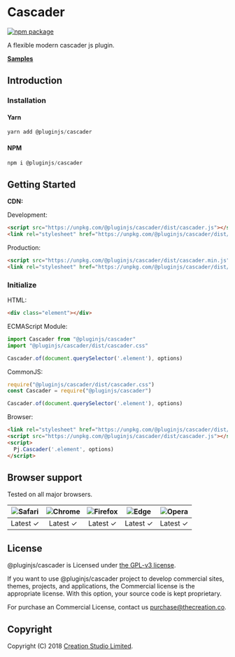 # Cascader

[![npm package](https://img.shields.io/npm/v/@pluginjs/cascader.svg)](https://www.npmjs.com/package/@pluginjs/cascader)

A flexible modern cascader js plugin.

**[Samples](https://codesandbox.io/s/github/pluginjs/plugin.js/tree/master/modules/cascader/samples)**

## Introduction

### Installation

#### Yarn

```javascript
yarn add @pluginjs/cascader
```

#### NPM

```javascript
npm i @pluginjs/cascader
```

## Getting Started

**CDN:**

Development:

```html
<script src="https://unpkg.com/@pluginjs/cascader/dist/cascader.js"></script>
<link rel="stylesheet" href="https://unpkg.com/@pluginjs/cascader/dist/cascader.css">
```

Production:

```html
<script src="https://unpkg.com/@pluginjs/cascader/dist/cascader.min.js"></script>
<link rel="stylesheet" href="https://unpkg.com/@pluginjs/cascader/dist/cascader.min.css">
```

### Initialize

HTML:

```html
<div class="element"></div>
```

ECMAScript Module:

```javascript
import Cascader from "@pluginjs/cascader"
import "@pluginjs/cascader/dist/cascader.css"

Cascader.of(document.querySelector('.element'), options)
```

CommonJS:

```javascript
require("@pluginjs/cascader/dist/cascader.css")
const Cascader = require("@pluginjs/cascader")

Cascader.of(document.querySelector('.element'), options)
```

Browser:

```html
<link rel="stylesheet" href="https://unpkg.com/@pluginjs/cascader/dist/cascader.css">
<script src="https://unpkg.com/@pluginjs/cascader/dist/cascader.js"></script>
<script>
  Pj.Cascader('.element', options)
</script>
```

## Browser support

Tested on all major browsers.

| <img src="https://raw.githubusercontent.com/alrra/browser-logos/master/src/safari/safari_32x32.png" alt="Safari"> | <img src="https://raw.githubusercontent.com/alrra/browser-logos/master/src/chrome/chrome_32x32.png" alt="Chrome"> | <img src="https://raw.githubusercontent.com/alrra/browser-logos/master/src/firefox/firefox_32x32.png" alt="Firefox"> | <img src="https://raw.githubusercontent.com/alrra/browser-logos/master/src/edge/edge_32x32.png" alt="Edge"> | <img src="https://raw.githubusercontent.com/alrra/browser-logos/master/src/opera/opera_32x32.png" alt="Opera"> |
|:--:|:--:|:--:|:--:|:--:|
| Latest ✓ | Latest ✓ | Latest ✓ | Latest ✓ | Latest ✓ |

## License

@pluginjs/cascader is Licensed under [the GPL-v3 license](LICENSE).

If you want to use @pluginjs/cascader project to develop commercial sites, themes, projects, and applications, the Commercial license is the appropriate license. With this option, your source code is kept proprietary.

For purchase an Commercial License, contact us purchase@thecreation.co.

## Copyright

Copyright (C) 2018 [Creation Studio Limited](creationstudio.com).